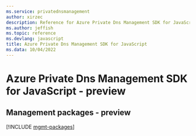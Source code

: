 ```yaml
---
ms.service: privatednsmanagement
author: xirzec
description: Reference for Azure Private Dns Management SDK for JavaScript
ms.author: jeffish
ms.topic: reference
ms.devlang: javascript
title: Azure Private Dns Management SDK for JavaScript
ms.data: 10/04/2022
---
```

# Azure Private Dns Management SDK for JavaScript - preview

## Management packages - preview
[!INCLUDE [mgmt-packages](private-dns-management-mgmt-index.md)]
